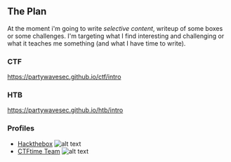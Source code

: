 
## The Plan

At the moment i'm going to write _selective content_, writeup of some boxes or some challenges. 
I'm targeting what I find interesting and challenging or what it teaches me something (and what I have time to write).

### CTF

https://partywavesec.github.io/ctf/intro

### HTB

https://partywavesec.github.io/htb/intro

### Profiles

+ [Hackthebox](https://app.hackthebox.com/profile/751531) ![alt text](https://app.hackthebox.com/images/HTB-favicon/favicon-32x32.png)
+ [CTFtime Team](https://ctftime.org/team/180464) ![alt text](https://ctftime.org/favicon.png)
